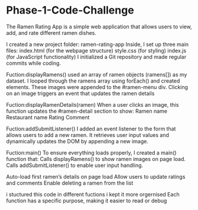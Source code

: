 # Phase-1-Code-Challenge

The Ramen Rating App is a simple web application that allows users to view, add, and rate different ramen dishes.

<!-- setting up the project -->

I created a new project folder: ramen-rating-app
Inside, I set up three main files:
index.html (for the webpage structure)
style.css (for styling)
index.js (for JavaScript functionality)
I initialized a Git repository and made regular commits while coding.

<!-- Displaying Ramen Images -->

Fuction:displayRamens()
used an array of ramen objects (ramens[]) as my dataset.
I looped through the ramens array using forEach() and created <img> elements.
These images were appended to the #ramen-menu div.
Clicking on an image triggers an event that updates the ramen details

<!-- Displaying Ramen Ramen Details on Click -->

Fuction:displayRamenDetails(ramen)
When a user clicks an image, this function updates the #ramen-detail section to show:
Ramen name
Restaurant name
Rating
Comment

<!-- Handling New Ramen Form Submission -->

Fuction:addSubmitListener()
I added an event listener to the form that allows users to add a new ramen.
It retrieves user input values and dynamically updates the DOM by appending a new image.

<!-- Initializing The App -->

Fuction:main()
To ensure everything loads properly, I created a main() function that:
Calls displayRamens() to show ramen images on page load.
Calls addSubmitListener() to enable user input handling.

<!-- Additional Features -->

Auto-load first ramen’s details on page load
Allow users to update ratings and comments
Enable deleting a ramen from the list

<!-- Summary -->

i stuctured this code in different fuctions i kept it more orgernised
Each function has a specific purpose, making it easier to read or debug
